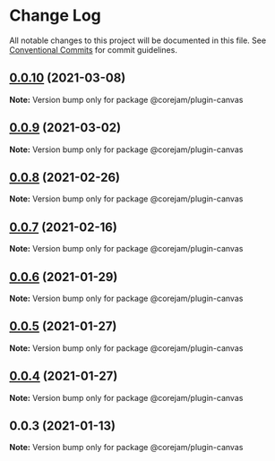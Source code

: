 # Change Log

All notable changes to this project will be documented in this file.
See [Conventional Commits](https://conventionalcommits.org) for commit guidelines.

## [0.0.10](https://github.com/corejam/corejam/compare/@corejam/plugin-canvas@0.0.9...@corejam/plugin-canvas@0.0.10) (2021-03-08)

**Note:** Version bump only for package @corejam/plugin-canvas





## [0.0.9](https://github.com/corejam/corejam/compare/@corejam/plugin-canvas@0.0.8...@corejam/plugin-canvas@0.0.9) (2021-03-02)

**Note:** Version bump only for package @corejam/plugin-canvas





## [0.0.8](https://github.com/corejam/corejam/compare/@corejam/plugin-canvas@0.0.7...@corejam/plugin-canvas@0.0.8) (2021-02-26)

**Note:** Version bump only for package @corejam/plugin-canvas





## [0.0.7](https://github.com/corejam/corejam/compare/@corejam/plugin-canvas@0.0.6...@corejam/plugin-canvas@0.0.7) (2021-02-16)

**Note:** Version bump only for package @corejam/plugin-canvas





## [0.0.6](https://github.com/corejam/corejam/compare/@corejam/plugin-canvas@0.0.5...@corejam/plugin-canvas@0.0.6) (2021-01-29)

**Note:** Version bump only for package @corejam/plugin-canvas





## [0.0.5](https://github.com/corejam/corejam/compare/@corejam/plugin-canvas@0.0.4...@corejam/plugin-canvas@0.0.5) (2021-01-27)

**Note:** Version bump only for package @corejam/plugin-canvas





## [0.0.4](https://github.com/corejam/corejam/compare/@corejam/plugin-canvas@0.0.3...@corejam/plugin-canvas@0.0.4) (2021-01-27)

**Note:** Version bump only for package @corejam/plugin-canvas





## 0.0.3 (2021-01-13)

**Note:** Version bump only for package @corejam/plugin-canvas

